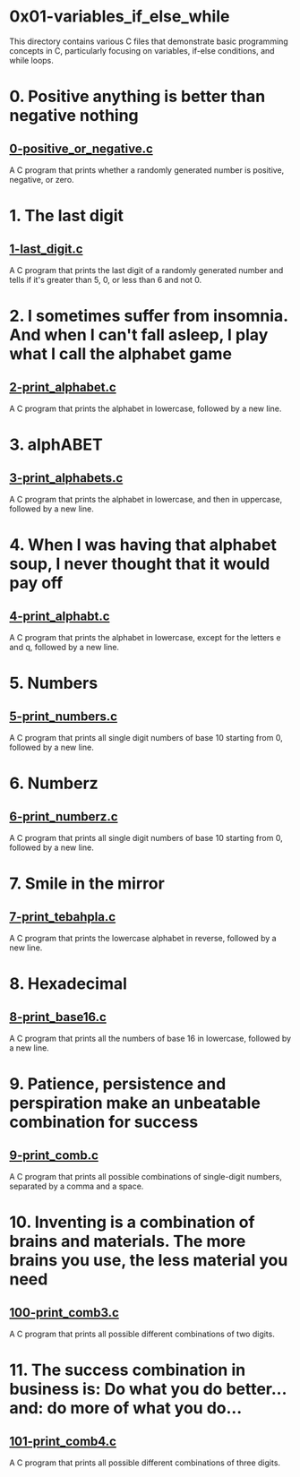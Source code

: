 # 0x01-variables_if_else_while
This directory contains various C files that demonstrate basic programming concepts in C, particularly focusing on variables, if-else conditions, and while loops.

# 0. Positive anything is better than negative nothing
## [0-positive_or_negative.c](https://github.com/Assiminee/alx-low_level_programming/blob/main/0x01-variables_if_else_while/0-positive_or_negative.c)
A C program that prints whether a randomly generated number is positive, negative, or zero.

# 1. The last digit
## [1-last_digit.c](https://github.com/Assiminee/alx-low_level_programming/blob/main/0x01-variables_if_else_while/1-last_digit.c)
A C program that prints the last digit of a randomly generated number and tells if it's greater than 5, 0, or less than 6 and not 0.

# 2. I sometimes suffer from insomnia. And when I can't fall asleep, I play what I call the alphabet game
## [2-print_alphabet.c](https://github.com/Assiminee/alx-low_level_programming/blob/main/0x01-variables_if_else_while/2-print_alphabet.c)
A C program that prints the alphabet in lowercase, followed by a new line.

# 3. alphABET
## [3-print_alphabets.c](https://github.com/Assiminee/alx-low_level_programming/blob/main/0x01-variables_if_else_while/3-print_alphabets.c)
A C program that prints the alphabet in lowercase, and then in uppercase, followed by a new line.

# 4. When I was having that alphabet soup, I never thought that it would pay off
## [4-print_alphabt.c](https://github.com/Assiminee/alx-low_level_programming/blob/main/0x01-variables_if_else_while/4-print_alphabt.c)
A C program that prints the alphabet in lowercase, except for the letters e and q, followed by a new line.

# 5. Numbers
## [5-print_numbers.c](https://github.com/Assiminee/alx-low_level_programming/blob/main/0x01-variables_if_else_while/5-print_numbers.c)
A C program that prints all single digit numbers of base 10 starting from 0, followed by a new line.

# 6. Numberz
## [6-print_numberz.c](https://github.com/Assiminee/alx-low_level_programming/blob/main/0x01-variables_if_else_while/6-print_numberz.c)
A C program that prints all single digit numbers of base 10 starting from 0, followed by a new line.

# 7. Smile in the mirror
## [7-print_tebahpla.c](https://github.com/Assiminee/alx-low_level_programming/blob/main/0x01-variables_if_else_while/7-print_tebahpla.c)
A C program that prints the lowercase alphabet in reverse, followed by a new line.

# 8. Hexadecimal
## [8-print_base16.c](https://github.com/Assiminee/alx-low_level_programming/blob/main/0x01-variables_if_else_while/8-print_base16.c)
A C program that prints all the numbers of base 16 in lowercase, followed by a new line.

# 9. Patience, persistence and perspiration make an unbeatable combination for success
## [9-print_comb.c](https://github.com/Assiminee/alx-low_level_programming/blob/main/0x01-variables_if_else_while/9-print_comb.c)
A C program that prints all possible combinations of single-digit numbers, separated by a comma and a space.

# 10. Inventing is a combination of brains and materials. The more brains you use, the less material you need
## [100-print_comb3.c](https://github.com/Assiminee/alx-low_level_programming/blob/main/0x01-variables_if_else_while/100-print_comb3.c)
A C program that prints all possible different combinations of two digits.

# 11. The success combination in business is: Do what you do better... and: do more of what you do...
## [101-print_comb4.c](https://github.com/Assiminee/alx-low_level_programming/blob/main/0x01-variables_if_else_while/101-print_comb4.c)
A C program that prints all possible different combinations of three digits.
